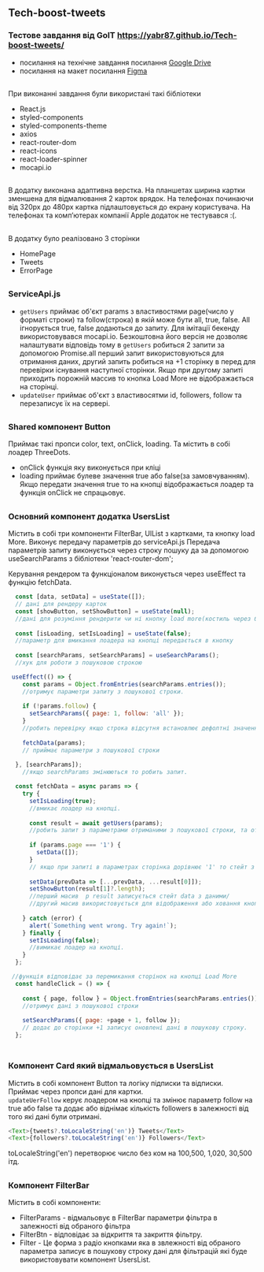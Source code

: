 
## Tech-boost-tweets
### Тестове завдання від GoIT https://yabr87.github.io/Tech-boost-tweets/
- посилання на технічне завдання посилання [Google Drive](https://drive.google.com/file/d/1XQnUiuhy6zndS8wN9ZonHZV6Iu0esiA1/view)  
- посилання на макет посилання [Figma](https://www.figma.com/file/zun1oP6NmS2Lmgbcj6e1IG/Test?node-id=0%3A1&t=VoiYTfiXggVItgVd-1)

##  
При виконанні завдання були використані такі бібліотеки
- React.js
- styled-components
- styled-components-theme  
- axios 
- react-router-dom 
- react-icons
- react-loader-spinner 
- mocapi.io

##
В додатку виконана адаптивна верстка. На планшетах ширина картки зменшена для відмалювання 2 карток врядок. На телефонах починаючи від 320px до 480px картка підлаштовується до екрану користувача. На телефонах та комп’ютерах компанії Apple додаток не тестувався :(.


##
В додатку було реалізовано 3 сторінки
- HomePage
- Tweets
- ErrorPage



##
### ServiceApi.js
- `getUsers` приймає об'єкт params з властивостями page(число у форматі строки) та follow(строка) в якій може бути all, true, false. All ігнорується true, false додаються до запиту.
Для імітації бекенду використовувався mocapi.io. Безкоштовна його версія не дозволяє налаштувати відповідь тому в `getUsers` робиться 2 запити за допомогою Promise.all перший запит використовуються для отримання даних, другий запить робиться на +1 сторінку в перед для перевірки існування наступної сторінки. Якщо при другому запиті приходить порожній массив то кнопка Load More не відображається на сторінці.
- `updateUser` приймає об'єкт з властивосятми id, followers, follow та перезаписує їх на сервері.

##
### Shared компонент Button
Приймає такі пропси color, text, onClick, loading. Та містить в собі лоадер ThreeDots.
- onClick  функція яку виконується при кліці
- loading приймає булеве значення true або false(за замовчуванням). Якщо передати значення true то на кнопці відображається лоадер та функція onClick не спрацьовує.

##
### Основний компонент додатка UsersList
Містить в собі три компоненти FilterBar, UlList з картками, та кнопку load More. Виконує передачу параметрів до serviceApi.js
Передача параметрів запиту виконується через строку пошуку да за допомогою useSearchParams з бібліотеки 'react-router-dom';

Керування рендером та функціоналом виконується через useEffect та функцію fetchData.
```js
  const [data, setData] = useState([]);
  // дані для рендеру карток
  const [showButton, setShowButton] = useState(null);
  //дані для розуміння рендерити чи ні кнопку load more(костиль через бекенд )
  
  const [isLoading, setIsLoading] = useState(false);
  //параметр для вмикання лоадера на кнопці передається в кнопку
  
  const [searchParams, setSearchParams] = useSearchParams();
  //хук для роботи з пошуковою строкою  
```

```js
 useEffect(() => {
    const params = Object.fromEntries(searchParams.entries());
    //отримує параметри запиту з пошукової строки.
    
    if (!params.follow) {
      setSearchParams({ page: 1, follow: 'all' });
    }
    //робить перевірку якщо строка відсутня встановлює дефолтні значення для запобігання помилок під час запиту.
    
    fetchData(params);
    // приймає параметри з пошукової строки 
        
  }, [searchParams]);
    //якщо searchParams змінюються то робить запит.
```

```js
  const fetchData = async params => {
    try {
      setIsLoading(true);
      //вмикає лоадер на кнопці.
      
      const result = await getUsers(params);
      //робить запит з параметрами отриманими з пошукової строки, та отримує об'єкт з двома масивами.
      
      if (params.page === '1') {
        setData([]);     
      }
      // якщо при запиті в параметрах сторінка дорівнює '1' то стейт з даними для карток очищається для запобігання дублювання при перемиканні фільтра.
      
      setData(prevData => [...prevData, ...result[0]]);
      setShowButton(result[1]?.length);
      //перший масив  p result записується стейт data з даними/
      //другий масив використовується для відображення або ховання кнопки load more. Якщо довжина масиву 0 то кнопка не буде відмальовуватися бо далі даних немає.
      
    } catch (error) {
      alert(`Something went wrong. Try again!`);
    } finally {
      setIsLoading(false);
      //вимикає лоадер на кнопці.
    }
  };
```

```js
 //функція відповідає за перемикання сторінок на кнопці Load More
  const handleClick = () => {
  
    const { page, follow } = Object.fromEntries(searchParams.entries());
    //отримує дані з пошукової строки
    
    setSearchParams({ page: +page + 1, follow });
    // додає до сторінки +1 записує оновлені дані в пошукову строку. 
  }; 
  
```

##
### Компонент Card який відмальовується в UsersList
Містить в собі компонент Button та логіку підписки та відписки.  
Приймає через пропси дані для картки.  
`updateUerFollow` керує лоадером на кнопці та змінює параметр follow на true або false та додає або віднімає кількість followers в залежності від того які дані були отримані.
```js
<Text>{tweets?.toLocaleString('en')} Tweets</Text>
<Text>{followers?.toLocaleString('en')} Followers</Text>
```
toLocaleString('en') перетворює число без ком на 100,500, 1,020, 30,500 ітд.

##
### Компонент FilterBar
Містить в собі компоненти: 
- FilterParams - відмальовує в FilterBar параметри фільтра в залежності від обраного фільтра 
- FilterBtn - відповідає за відкриття та закриття фільтру.
- Filter - Це форма з радіо кнопками яка в звлежності від обраного параметра записує в пошукову строку дані для фільтрацій які буде використовувати компонент UsersList.       
